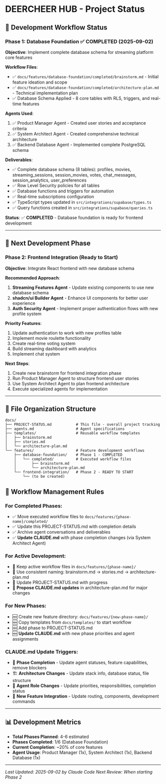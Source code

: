 # DEERCHEER HUB - Project Status

## 🚀 Development Workflow Status

### Phase 1: Database Foundation ✅ COMPLETED (2025-09-02)

**Objective**: Implement complete database schema for streaming platform core features

**Workflow Files**:
- ✅ `docs/features/database-foundation/completed/brainstorm.md` - Initial feature ideation and scope
- ✅ `docs/features/database-foundation/completed/architecture-plan.md` - Technical implementation plan  
- ✅ Database Schema Applied - 8 core tables with RLS, triggers, and real-time features

**Agents Used**:
1. ✅ Product Manager Agent - Created user stories and acceptance criteria
2. ✅ System Architect Agent - Created comprehensive technical architecture
3. ✅ Backend Database Agent - Implemented complete PostgreSQL schema

**Deliverables**:
- ✅ Complete database schema (8 tables): profiles, movies, streaming_sessions, session_movies, votes, chat_messages, session_analytics, user_preferences
- ✅ Row Level Security policies for all tables
- ✅ Database functions and triggers for automation
- ✅ Real-time subscriptions configuration
- ✅ TypeScript types updated in `src/integrations/supabase/types.ts`
- ✅ Query functions created in `src/integrations/supabase/queries.ts`

**Status**: ✅ **COMPLETED** - Database foundation is ready for frontend development

---

## 🎯 Next Development Phase

### Phase 2: Frontend Integration (Ready to Start)

**Objective**: Integrate React frontend with new database schema

**Recommended Approach**:
1. **Streaming Features Agent** - Update existing components to use new database schema
2. **shadcn/ui Builder Agent** - Enhance UI components for better user experience  
3. **Auth Security Agent** - Implement proper authentication flows with new profile system

**Priority Features**:
1. Update authentication to work with new profiles table
2. Implement movie roulette functionality 
3. Create real-time voting system
4. Build streaming dashboard with analytics
5. Implement chat system

**Next Steps**:
1. Create new brainstorm for frontend integration phase
2. Run Product Manager Agent to structure frontend user stories
3. Use System Architect Agent to plan frontend architecture
4. Execute specialized agents for implementation

---

## 📁 File Organization Structure

```
docs/
├── PROJECT-STATUS.md           # This file - overall project tracking
├── agents.md                   # Agent specifications  
├── templates/                  # Reusable workflow templates
│   ├── brainstorm.md
│   ├── stories.md
│   └── architecture-plan.md
└── features/                   # Feature development workflows
    ├── database-foundation/    # Phase 1 - COMPLETED
    │   └── completed/          # Executed workflow files
    │       ├── brainstorm.md
    │       └── architecture-plan.md
    └── frontend-integration/   # Phase 2 - READY TO START
        └── (to be created)
```

## 🔄 Workflow Management Rules

### For Completed Phases:
- ✅ Move executed workflow files to `docs/features/{phase-name}/completed/`
- ✅ Update this PROJECT-STATUS.md with completion details
- ✅ Archive agent conversations and deliverables
- ✅ **Update CLAUDE.md** with phase completion changes (via System Architect Agent)

### For Active Development:
- 🔄 Keep active workflow files in `docs/features/{phase-name}/`
- 🔄 Use consistent naming: brainstorm.md → stories.md → architecture-plan.md
- 🔄 Update PROJECT-STATUS.md with progress
- 🔄 **Propose CLAUDE.md updates** in architecture-plan.md for major changes

### For New Phases:
- 🆕 Create new feature directory: `docs/features/{new-phase-name}/`
- 🆕 Copy templates from `docs/templates/` to start workflow
- 🆕 Add phase to PROJECT-STATUS.md
- 🆕 **Update CLAUDE.md** with new phase priorities and agent assignments

### CLAUDE.md Update Triggers:
- 🎯 **Phase Completion** - Update agent statuses, feature capabilities, remove blockers
- 🏗️ **Architecture Changes** - Update stack info, database status, file structure
- 🔧 **Agent Role Changes** - Update priorities, responsibilities, completion status
- 🚀 **New Feature Integration** - Update routing, components, development commands

---

## 📊 Development Metrics

- **Total Phases Planned**: 4-6 estimated
- **Phases Completed**: 1/6 (Database Foundation)
- **Current Completion**: ~20% of core features
- **Agent Usage**: Product Manager (1x), System Architect (1x), Backend Database (1x)

---

*Last Updated: 2025-09-02 by Claude Code*
*Next Review: When starting Phase 2*